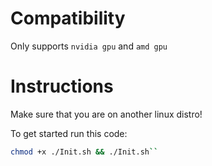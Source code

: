 # Compatibility
Only supports ``nvidia gpu`` and ``amd gpu``

# Instructions
Make sure that you are on another linux distro!

To get started run this code:
```bash
chmod +x ./Init.sh && ./Init.sh``
